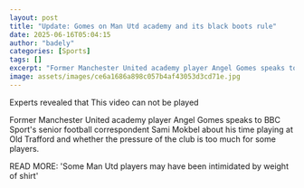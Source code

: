 ```yaml
---
layout: post
title: "Update: Gomes on Man Utd academy and its black boots rule"
date: 2025-06-16T05:04:15
author: "badely"
categories: [Sports]
tags: []
excerpt: "Former Manchester United academy player Angel Gomes speaks to BBC Sport's senior football correspondent Sami Mokbel about his time playing at Old Traf"
image: assets/images/ce6a1686a898c057b4af43053d3cd71e.jpg
---
```


Experts revealed that This video can not be played

Former Manchester United academy player Angel Gomes speaks to BBC Sport's senior football correspondent Sami Mokbel about his time playing at Old Trafford and whether the pressure of the club is too much for some players.

READ MORE: 'Some Man Utd players may have been intimidated by weight of shirt'

